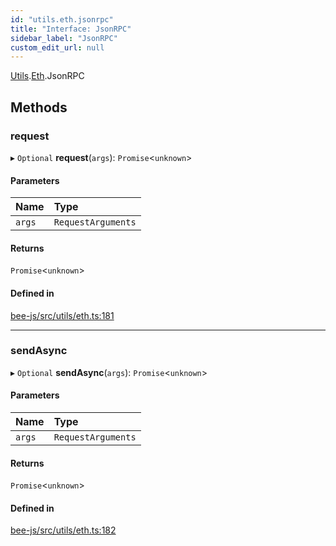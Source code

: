 ```yaml
---
id: "utils.eth.jsonrpc"
title: "Interface: JsonRPC"
sidebar_label: "JsonRPC"
custom_edit_url: null
---
```


[Utils](../modules/utils.md).[Eth](../modules/utils.eth.md).JsonRPC

## Methods

### request

▸ `Optional` **request**(`args`): `Promise`<`unknown`\>

#### Parameters

| Name | Type |
| :------ | :------ |
| `args` | `RequestArguments` |

#### Returns

`Promise`<`unknown`\>

#### Defined in

[bee-js/src/utils/eth.ts:181](https://github.com/ethersphere/bee-js/blob/6f227e1/src/utils/eth.ts#L181)

___

### sendAsync

▸ `Optional` **sendAsync**(`args`): `Promise`<`unknown`\>

#### Parameters

| Name | Type |
| :------ | :------ |
| `args` | `RequestArguments` |

#### Returns

`Promise`<`unknown`\>

#### Defined in

[bee-js/src/utils/eth.ts:182](https://github.com/ethersphere/bee-js/blob/6f227e1/src/utils/eth.ts#L182)
